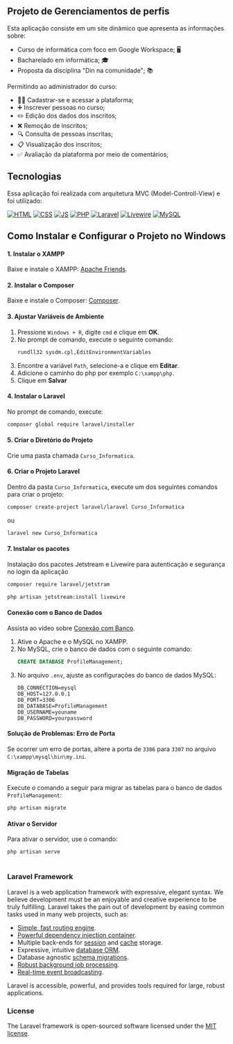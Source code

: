 ## Projeto de Gerenciamentos de perfis 

Esta aplicação consiste em um site dinâmico que apresenta as informações sobre:

- Curso de informática com foco em Google Workspace; 🖥️
- Bacharelado em informática; 🎓
- Proposta da disciplina "Din na comunidade"; 📚

Permitindo ao administrador do curso: 
- 👩‍💻 Cadastrar-se e acessar a plataforma;
- ➕ Inscrever pessoas no curso;
- ✏️ Edição dos dados dos inscritos;
- ❌ Remoção de inscritos;
- 🔍 Consulta de pessoas inscritas;
- 📋 Visualização dos inscritos;
- ✅ Avaliação da plataforma por meio de comentários;

## Tecnologias

Essa aplicação foi realizada com arquitetura MVC (Model-Controll-View) e foi utilizado:

[![HTML](https://img.shields.io/badge/HTML5-E34F26?style=for-the-badge&logo=html5&logoColor=white)]()
[![CSS](https://img.shields.io/badge/CSS3-1572B6?style=for-the-badge&logo=css3&logoColor=white)]()
[![JS](https://img.shields.io/badge/JavaScript-F7DF1E?style=for-the-badge&logo=javascript&logoColor=black)]()
[![PHP](https://img.shields.io/badge/PHP-777BB4?style=for-the-badge&logo=php&logoColor=white)]()
[![Laravel](https://img.shields.io/badge/Laravel-FF2D20?style=for-the-badge&logo=laravel&logoColor=white)]()
[![Livewire](https://img.shields.io/badge/livewire-4e56a6?style=for-the-badge&logo=livewire&logoColor=white)]()
[![MySQL](https://img.shields.io/badge/MySQL-005C84?style=for-the-badge&logo=mysql&logoColor=white)]()

## Como Instalar e Configurar o Projeto no Windows

#### 1. Instalar o XAMPP
Baixe e instale o XAMPP: [Apache Friends](https://www.apachefriends.org/pt_br/index.html).

#### 2. Instalar o Composer
Baixe e instale o Composer: [Composer](https://getcomposer.org/).

#### 3. Ajustar Variáveis de Ambiente
1. Pressione `Windows + R`, digite `cmd` e clique em **OK**.
2. No prompt de comando, execute o seguinte comando:
   ```bash
   rundll32 sysdm.cpl,EditEnvironmentVariables
   ```
3. Encontre a variável `Path`, selecione-a e clique em **Editar**.
4. Adicione o caminho do php por exemplo `C:\xampp\php`.
5. Clique em **Salvar**

#### 4. Instalar o Laravel
No prompt de comando, execute:
```bash
composer global require laravel/installer
```

#### 5. Criar o Diretório do Projeto
Crie uma pasta chamada `Curso_Informatica`.

#### 6. Criar o Projeto Laravel
Dentro da pasta `Curso_Informatica`, execute um dos seguintes comandos para criar o projeto:
```bash
composer create-project laravel/laravel Curso_Informatica
```
ou
```bash
laravel new Curso_Informatica
```
#### 7. Instalar os pacotes 
Instalação dos pacotes Jetstream e Livewire para autenticação e segurança no login da aplicação 
```bash
composer require laravel/jetstram
```
```bash
php artisan jetstream:install livewire
```

#### Conexão com o Banco de Dados
Assista ao vídeo sobre [Conexão com Banco](https://www.youtube.com/watch?v=zQdBSpTDQpQ).

1. Ative o Apache e o MySQL no XAMPP.
2. No MySQL, crie o banco de dados com o seguinte comando:
   ```sql
   CREATE DATABASE ProfileManagement;
   ```
3. No arquivo `.env`, ajuste as configurações do banco de dados MySQL:
   ```plaintext
   DB_CONNECTION=mysql
   DB_HOST=127.0.0.1
   DB_PORT=3306
   DB_DATABASE=ProfileManagement
   DB_USERNAME=youname
   DB_PASSWORD=yourpassword
   ```

#### Solução de Problemas: Erro de Porta
Se ocorrer um erro de portas, altere a porta de `3306` para `3307` no arquivo `C:\xampp\mysql\bin\my.ini`.

#### Migração de Tabelas
Execute o comando a seguir para migrar as tabelas para o banco de dados `ProfileManagement`:
```bash
php artisan migrate
```

#### Ativar o Servidor
Para ativar o servidor, use o comando:
```bash
php artisan serve
```
#

### Laravel Framework <ion-icon name="logo-laravel"></ion-icon>
Laravel is a web application framework with expressive, elegant syntax. We believe development must be an enjoyable and creative experience to be truly fulfilling. Laravel takes the pain out of development by easing common tasks used in many web projects, such as:

- [Simple, fast routing engine](https://laravel.com/docs/routing).
- [Powerful dependency injection container](https://laravel.com/docs/container).
- Multiple back-ends for [session](https://laravel.com/docs/session) and [cache](https://laravel.com/docs/cache) storage.
- Expressive, intuitive [database ORM](https://laravel.com/docs/eloquent).
- Database agnostic [schema migrations](https://laravel.com/docs/migrations).
- [Robust background job processing](https://laravel.com/docs/queues).
- [Real-time event broadcasting](https://laravel.com/docs/broadcasting).

Laravel is accessible, powerful, and provides tools required for large, robust applications.

### License
The Laravel framework is open-sourced software licensed under the [MIT license](https://opensource.org/licenses/MIT).
